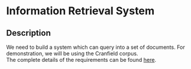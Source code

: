 Information Retrieval System
=============================

Description
------------
We need to build a system which can query into a set of documents. For demonstration, we will be using the Cranfield corpus.  
The complete details of the requirements can be found [here](http://www1.cs.columbia.edu/~cs6998/HW1F13.pdf).
